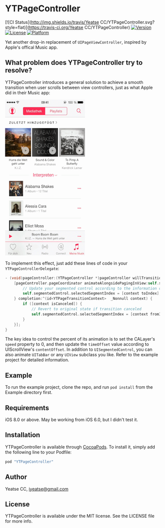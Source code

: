 # YTPageController

[![CI Status](http://img.shields.io/travis/Yeatse CC/YTPageController.svg?style=flat)](https://travis-ci.org/Yeatse CC/YTPageController)
[![Version](https://img.shields.io/cocoapods/v/YTPageController.svg?style=flat)](http://cocoapods.org/pods/YTPageController)
[![License](https://img.shields.io/cocoapods/l/YTPageController.svg?style=flat)](http://cocoapods.org/pods/YTPageController)
[![Platform](https://img.shields.io/cocoapods/p/YTPageController.svg?style=flat)](http://cocoapods.org/pods/YTPageController)

Yet another drop-in replacement of `UIPageViewController`, inspired by Apple's offical Music app.

## What problem does YTPageController try to resolve?

YTPageController introduces a general solution to achieve a smooth transition when user scrolls between view controllers, just as what Apple did in their Music app:

![](/snapshot0.gif)

To implement this effect, just add these lines of code in your `YTPageControllerDelegate`:

```objectivec
- (void)pageController:(YTPageController *)pageController willTransitionToIndex:(NSInteger)index {
    [pageController.pageCoordinator animateAlongsidePagingInView:self.segmentedControl animation:^(id<YTPageTransitionContext>  _Nonnull context) {
        // Update your segmented control according to the information contained in YTPageTransitionContext
        self.segmentedControl.selectedSegmentIndex = [context toIndex];
    } completion:^(id<YTPageTransitionContext>  _Nonnull context) {
        if ([context isCanceled]) {
            // Revert to original state if transition canceled
            self.segmentedControl.selectedSegmentIndex = [context fromIndex];
        }
    }];
}
```

The key idea to control the percent of its animation is to set the CALayer's `speed` property to 0, and then update the `timeOffset` value according to UIScrollView's `contentOffset`. In addition to `UISegmentedControl`, you can also animate `UITabBar` or any `UIView` subclass you like. Refer to the example project for detailed information.

## Example

To run the example project, clone the repo, and run `pod install` from the Example directory first.

## Requirements

iOS 8.0 or above.
May be working from iOS 6.0, but I didn't test it.

## Installation

YTPageController is available through [CocoaPods](http://cocoapods.org). To install it, simply add the following line to your Podfile:

```ruby
pod "YTPageController"
```

## Author

Yeatse CC, iyeatse@gmail.com

## License

YTPageController is available under the MIT license. See the LICENSE file for more info.



